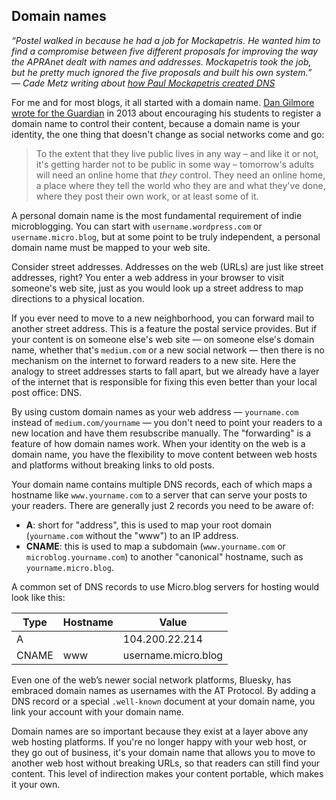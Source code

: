 ## Domain names

_“Postel walked in because he had a job for Mockapetris. He wanted him to find a compromise between five different proposals for improving the way the APRAnet dealt with names and addresses. Mockapetris took the job, but he pretty much ignored the five proposals and built his own system.” — Cade Metz writing about [how Paul Mockapetris created DNS][1]_

For me and for most blogs, it all started with a domain name. [Dan Gilmore wrote for the Guardian][2] in 2013 about encouraging his students to register a domain name to control their content, because a domain name is your identity, the one thing that doesn't change as social networks come and go:

> To the extent that they live public lives in any way – and like it or not, it's getting harder not to be public in some way – tomorrow's adults will need an online home that _they_ control. They need an online home, a place where they tell the world who they are and what they've done, where they post their own work, or at least some of it.

A personal domain name is the most fundamental requirement of indie microblogging. You can start with `username.wordpress.com` or `username.micro.blog`, but at some point to be truly independent, a personal domain name must be mapped to your web site.

Consider street addresses. Addresses on the web (URLs) are just like street addresses, right? You enter a web address in your browser to visit someone's web site, just as you would look up a street address to map directions to a physical location.

If you ever need to move to a new neighborhood, you can forward mail to another street address. This is a feature the postal service provides. But if your content is on someone else's web site — on someone else's domain name, whether that's `medium.com` or a new social network — then there is no mechanism on the internet to forward readers to a new site. Here the analogy to street addresses starts to fall apart, but we already have a layer of the internet that is responsible for fixing this even better than your local post office: DNS.

By using custom domain names as your web address — `yourname.com` instead of `medium.com/yourname` — you don't need to point your readers to a new location and have them resubscribe manually. The "forwarding" is a feature of how domain names work. When your identity on the web is a domain name, you have the flexibility to move content between web hosts and platforms without breaking links to old posts.

Your domain name contains multiple DNS records, each of which maps a hostname like `www.yourname.com` to a server that can serve your posts to your readers. There are generally just 2 records you need to be aware of:

* **A**: short for "address", this is used to map your root domain (`yourname.com` without the "www") to an IP address.
* **CNAME**: this is used to map a subdomain (`www.yourname.com` or `microblog.yourname.com`) to another "canonical" hostname, such as `yourname.micro.blog`.

A common set of DNS records to use Micro.blog servers for hosting would look like this:

| Type  | Hostname | Value               |
| ----- | -------- | ------------------- |
| A     |          | 104.200.22.214      |
| CNAME | www      | username.micro.blog |

Even one of the web’s newer social network platforms, Bluesky, has embraced domain names as usernames with the AT Protocol. By adding a DNS record or a special `.well-known` document at your domain name, you link your account with your domain name.

Domain names are so important because they exist at a layer above any web hosting platforms. If you're no longer happy with your web host, or they go out of business, it's your domain name that allows you to move to another web host without breaking URLs, so that readers can still find your content. This level of indirection makes your content portable, which makes it your own.

[1]:	https://www.internethalloffame.org//blog/2012/07/23/why-does-net-still-work-christmas-paul-mockapetris
[2]:	https://www.theguardian.com/commentisfree/2013/mar/28/why-everyone-should-register-domain-name